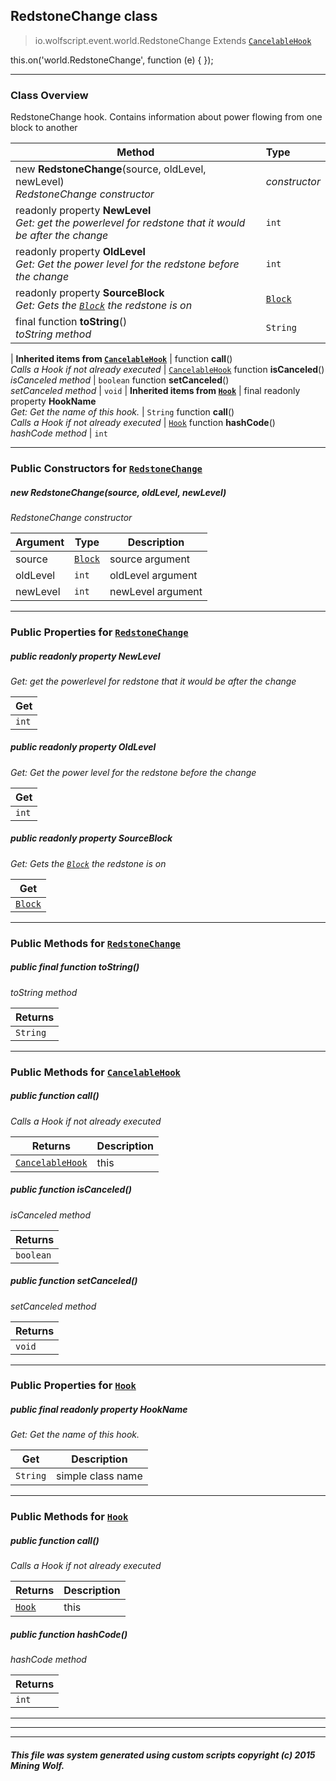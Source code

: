 ## RedstoneChange __class__

>io.wolfscript.event.world.RedstoneChange
>Extends [`CancelableHook`](../../hook/CancelableHook.md)

this.on('world.RedstoneChange', function (e) { });

---

### Class Overview

RedstoneChange hook. Contains information about power flowing from one block to another

Method | Type   
--- | :--- 
new __RedstoneChange__(source, oldLevel, newLevel) <br> _RedstoneChange constructor_ | _constructor_
 readonly property __NewLevel__ <br> _Get: get the powerlevel for redstone that it would be after the change_ | `int`
 readonly property __OldLevel__ <br> _Get: Get the power level for the redstone before the change_ | `int`
 readonly property __SourceBlock__ <br> _Get: Gets the [`Block`](../../api/world/blocks/Block.md) the redstone is on_ | [`Block`](../../api/world/blocks/Block.md)
final function __toString__() <br> _toString method_ | `String`
 |
__Inherited items from [`CancelableHook`](../../hook/CancelableHook.md)__ |
 function __call__() <br> _Calls a Hook if not already executed_ | [`CancelableHook`](../../hook/CancelableHook.md)
 function __isCanceled__() <br> _isCanceled method_ | `boolean`
 function __setCanceled__() <br> _setCanceled method_ | `void`
 |
__Inherited items from [`Hook`](../../hook/Hook.md)__ |
final readonly property __HookName__ <br> _Get: Get the name of this hook._ | `String`
 function __call__() <br> _Calls a Hook if not already executed_ | [`Hook`](../../hook/Hook.md)
 function __hashCode__() <br> _hashCode method_ | `int`







---

### Public Constructors for [`RedstoneChange`](RedstoneChange.md)

##### <a id='redstonechange'></a>new __RedstoneChange__(source, oldLevel, newLevel) 

_RedstoneChange constructor_

Argument | Type | Description  
--- | --- | --- 
source | [`Block`](../../api/world/blocks/Block.md) | source argument
oldLevel | `int` | oldLevel argument
newLevel | `int` | newLevel argument

---

### Public Properties for [`RedstoneChange`](RedstoneChange.md)

##### <a id='newlevel'></a>public  readonly property __NewLevel__

_Get: get the powerlevel for redstone that it would be after the change_

Get | 
--- | 
`int` |



##### <a id='oldlevel'></a>public  readonly property __OldLevel__

_Get: Get the power level for the redstone before the change_

Get | 
--- | 
`int` |



##### <a id='sourceblock'></a>public  readonly property __SourceBlock__

_Get: Gets the [`Block`](../../api/world/blocks/Block.md) the redstone is on_

Get | 
--- | 
[`Block`](../../api/world/blocks/Block.md) |



---

### Public Methods for [`RedstoneChange`](RedstoneChange.md)

##### <a id='tostring'></a>public final function __toString__()

_toString method_

Returns | 
--- | 
`String` |


---

### Public Methods for [`CancelableHook`](../../hook/CancelableHook.md)

##### <a id='call'></a>public  function __call__()

_Calls a Hook if not already executed_

Returns | Description
--- | --- 
[`CancelableHook`](../../hook/CancelableHook.md) | this


##### <a id='iscanceled'></a>public  function __isCanceled__()

_isCanceled method_

Returns | 
--- | 
`boolean` |


##### <a id='setcanceled'></a>public  function __setCanceled__()

_setCanceled method_

Returns | 
--- | 
`void` |


---

### Public Properties for [`Hook`](../../hook/Hook.md)

##### <a id='hookname'></a>public final readonly property __HookName__

_Get: Get the name of this hook._

Get | Description
--- | --- 
`String` | simple class name



---

### Public Methods for [`Hook`](../../hook/Hook.md)

##### <a id='call'></a>public  function __call__()

_Calls a Hook if not already executed_

Returns | Description
--- | --- 
[`Hook`](../../hook/Hook.md) | this


##### <a id='hashcode'></a>public  function __hashCode__()

_hashCode method_

Returns | 
--- | 
`int` |


---


---


---


##### This file was system generated using custom scripts copyright (c) 2015 Mining Wolf.
	

